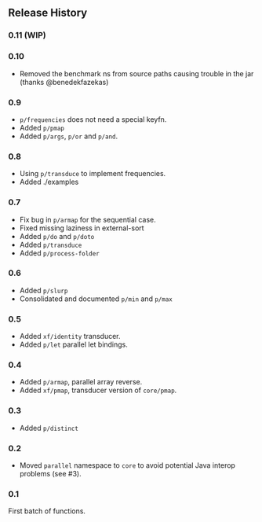 ## Release History

### 0.11 (WIP)

### 0.10

* Removed the benchmark ns from source paths causing trouble in the jar (thanks @benedekfazekas)

### 0.9

* `p/frequencies` does not need a special keyfn.
* Added `p/pmap`
* Added `p/args`, `p/or` and `p/and`.

### 0.8

* Using `p/transduce` to implement frequencies.
* Added ./examples

### 0.7

* Fix bug in `p/armap` for the sequential case.
* Fixed missing laziness in external-sort
* Added `p/do` and `p/doto`
* Added `p/transduce`
* Added `p/process-folder`

### 0.6

* Added `p/slurp`
* Consolidated and documented `p/min` and `p/max`

### 0.5

* Added `xf/identity` transducer.
* Added `p/let` parallel let bindings.

### 0.4

* Added `p/armap`, parallel array reverse.
* Added `xf/pmap`, transducer version of `core/pmap`.

### 0.3

* Added `p/distinct`

### 0.2

* Moved `parallel` namespace to `core` to avoid potential Java interop problems (see #3).

### 0.1

First batch of functions.

